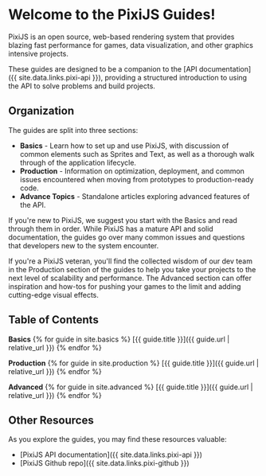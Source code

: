---
---
# Welcome to the PixiJS Guides!

PixiJS is an open source, web-based rendering system that provides blazing fast 
performance for games, data visualization, and other graphics intensive projects.

These guides are designed to be a companion to the [API documentation]({{ site.data.links.pixi-api }}), providing a 
structured introduction to using the API to solve problems and build projects.

## Organization

The guides are split into three sections:

* **Basics** - Learn how to set up and use PixiJS, with discussion of common elements such as Sprites and Text, as well as a thorough walk through of the application lifecycle. 
* **Production** - Information on optimization, deployment, and common issues encountered when moving from prototypes to production-ready code.
* **Advance Topics** - Standalone articles exploring advanced features of the API.

If you're new to PixiJS, we suggest you start with the Basics and read through them in order.  While PixiJS has a mature API and solid documentation, the guides go over many common issues and questions that developers new to the system encounter.

If you're a PixiJS veteran, you'll find the collected wisdom of our dev team in the Production section of the guides to help you take your projects to the next level of scalability and performance.  The Advanced section can offer inspiration and how-tos for pushing your games to the limit and adding cutting-edge visual effects.

## Table of Contents

**Basics**
{% for guide in site.basics %}
  [{{ guide.title }}]({{ guide.url | relative_url }})
{% endfor %}

**Production**
{% for guide in site.production %}
  [{{ guide.title }}]({{ guide.url | relative_url }})
{% endfor %}

**Advanced**
{% for guide in site.advanced %}
  [{{ guide.title }}]({{ guide.url | relative_url }})
{% endfor %}

## Other Resources

As you explore the guides, you may find these resources valuable:

* [PixiJS API documentation]({{ site.data.links.pixi-api }})
* [PixiJS Github repo]({{ site.data.links.pixi-github }})

